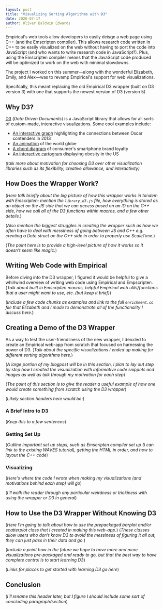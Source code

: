 ```yaml
---
layout: post
title: "Visualizing Sorting Algorithms with D3"
date: 2020-07-17
author: Oliver Baldwin Edwards
---
```


Empirical's web tools allow developers to easily deisgn a web page using C++ (and the Emscripten compiler). 
This allows research code written in C++ to be easily visualized on the web without having to port the code into JavaScript (and who wants to write research code in JavaScript?). 
Plus, using the Emscripten compiler means that the JavaScript code produced will be optimized to work on the web with minimal slowdowns.

The project I worked on this summer—along with the wonderful Elizabeth, Emily, and Alex—was to revamp Empirical's support for web visualizations.  

Specifcally, this meant replacing the old Empirical D3 wrapper (built on D3 version 3) with one that supports the newest version of D3 (version 5).

## Why D3?
[D3](https://d3js.org/) (_Data Driven Documents_) is a JavaScript library that allows for all sorts of custom-made, interactive visualizations. 
Some cool examples include:  
* [An interactive graph](https://archive.nytimes.com/www.nytimes.com/interactive/2013/02/20/movies/among-the-oscar-contenders-a-host-of-connections.html) highlighting the connections between Oscar contenders in 2013
* [An animation](https://observablehq.com/@d3/world-tour) of the world globe
* [A chord diagram](https://observablehq.com/@d3/chord-diagram) of consumer's smartphone brand loyalty
* [An interactive cartogram](https://observablehq.com/@d3/non-contiguous-cartogram) displaying obesity in the US

_(talk more about motivation for choosing D3 over other visualization libraries such as its flexibility, creative allowance, and interactivity)_

## How Does the Wrapper Work?
(_Here talk briefly about the big picture of how this wrapper works in tandem with Emscripten: mention the `library_d3.js` file, how everything is stored as an object on the JS side that we can access based on an ID on the C++ side, how we call all of the D3 functions within macros, and a few other details._)

(_Also mention the biggest struggles in creating the wrapper such as how we often have to deal with messiness of going between JS and C++ e.g. creating a Date struct on the C++ side in order to properly use ScaleTime._) 

(_The point here is to provide a high-level picture of how it works so it doesn't seem like magic._)

## Writing Web Code with Empirical
Before diving into the D3 wrapper, I figured it would be helpful to give a whirlwind overview of writing web code using Empirical and Empscripten. (_Talk about built in Emscripten macros, helpful Empirical web utils/functions that a user might want to use, etc. (but keep it brief)_) 

(_Include a few code chunks as examples and link to the full `enrichment.cc` file that Elizabeth and I made to demonstrate all of the functionality I discuss here._)

## Creating a Demo of the D3 Wrapper
As a way to test the user-friendliness of the new wrapper, I deicded to create an Empirical web-app from scratch that focused on harnessing the power of D3. 
(_Talk about the specific visualizations I ended up making for different sorting algorithms here._)

(_A large portion of my blogpost will be in this section, I plan to lay out step by step how I created the visualization with informative code snippets and images as well as talk through my motivation for each step_)

(_The point of this section is to give the reader a useful example of how one would create something from scratch using the D3 wrapper_)

(_Likely section headers here would be:_)

### A Brief Intro to D3
(_Keep this to a few sentences_)

### Getting Set Up
(_Outline important set up steps, such as Emscripten compiler set up (I can link to the existing WAVES tutorial), getting the HTML in order, and how to layout the C++ code_)

### Visualizing
(_Here's where the code I wrote when making my visualizations (and motivations behind each step) will go_)

(_I'll walk the reader through any particular weirdness or trickiness with using the wrapper or D3 in general_)

## How to Use the D3 Wrapper Without Knowing D3
(_Here I'm going to talk about how to use the prepackaged barplot and/or scatterplot class that I created in making this web-app._) 
(_These classes allow users who don't know D3 to avoid the messiness of figuring it all out, they can just pass in their data and go._)

(_Include a point how in the future we hope to have more and more visualizations pre-packaged and ready to go, but that the best way to have complete control is to start learning D3_)

(_Links for places to get started with learning D3 go here_)

## Conclusion
(_I'll rename this header later, but I figure I should include some sort of concluding paragraph/section_)
